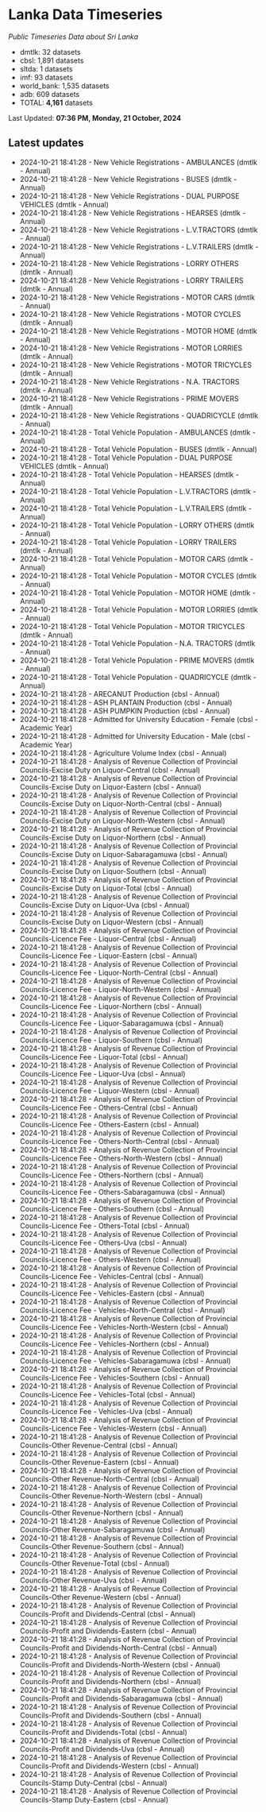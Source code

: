 # Lanka Data Timeseries
*Public Timeseries Data about Sri Lanka*

* dmtlk: 32 datasets
* cbsl: 1,891 datasets
* sltda: 1 datasets
* imf: 93 datasets
* world_bank: 1,535 datasets
* adb: 609 datasets
* TOTAL: **4,161** datasets

Last Updated: **07:36 PM, Monday, 21 October, 2024**

## Latest updates

* 2024-10-21 18:41:28 - New Vehicle Registrations - AMBULANCES (dmtlk - Annual)
* 2024-10-21 18:41:28 - New Vehicle Registrations - BUSES (dmtlk - Annual)
* 2024-10-21 18:41:28 - New Vehicle Registrations - DUAL PURPOSE VEHICLES (dmtlk - Annual)
* 2024-10-21 18:41:28 - New Vehicle Registrations - HEARSES (dmtlk - Annual)
* 2024-10-21 18:41:28 - New Vehicle Registrations - L.V.TRACTORS (dmtlk - Annual)
* 2024-10-21 18:41:28 - New Vehicle Registrations - L.V.TRAILERS (dmtlk - Annual)
* 2024-10-21 18:41:28 - New Vehicle Registrations - LORRY OTHERS (dmtlk - Annual)
* 2024-10-21 18:41:28 - New Vehicle Registrations - LORRY TRAILERS (dmtlk - Annual)
* 2024-10-21 18:41:28 - New Vehicle Registrations - MOTOR CARS (dmtlk - Annual)
* 2024-10-21 18:41:28 - New Vehicle Registrations - MOTOR CYCLES (dmtlk - Annual)
* 2024-10-21 18:41:28 - New Vehicle Registrations - MOTOR HOME (dmtlk - Annual)
* 2024-10-21 18:41:28 - New Vehicle Registrations - MOTOR LORRIES (dmtlk - Annual)
* 2024-10-21 18:41:28 - New Vehicle Registrations - MOTOR TRICYCLES (dmtlk - Annual)
* 2024-10-21 18:41:28 - New Vehicle Registrations - N.A. TRACTORS (dmtlk - Annual)
* 2024-10-21 18:41:28 - New Vehicle Registrations - PRIME MOVERS (dmtlk - Annual)
* 2024-10-21 18:41:28 - New Vehicle Registrations - QUADRICYCLE (dmtlk - Annual)
* 2024-10-21 18:41:28 - Total Vehicle Population - AMBULANCES (dmtlk - Annual)
* 2024-10-21 18:41:28 - Total Vehicle Population - BUSES (dmtlk - Annual)
* 2024-10-21 18:41:28 - Total Vehicle Population - DUAL PURPOSE VEHICLES (dmtlk - Annual)
* 2024-10-21 18:41:28 - Total Vehicle Population - HEARSES (dmtlk - Annual)
* 2024-10-21 18:41:28 - Total Vehicle Population - L.V.TRACTORS (dmtlk - Annual)
* 2024-10-21 18:41:28 - Total Vehicle Population - L.V.TRAILERS (dmtlk - Annual)
* 2024-10-21 18:41:28 - Total Vehicle Population - LORRY OTHERS (dmtlk - Annual)
* 2024-10-21 18:41:28 - Total Vehicle Population - LORRY TRAILERS (dmtlk - Annual)
* 2024-10-21 18:41:28 - Total Vehicle Population - MOTOR CARS (dmtlk - Annual)
* 2024-10-21 18:41:28 - Total Vehicle Population - MOTOR CYCLES (dmtlk - Annual)
* 2024-10-21 18:41:28 - Total Vehicle Population - MOTOR HOME (dmtlk - Annual)
* 2024-10-21 18:41:28 - Total Vehicle Population - MOTOR LORRIES (dmtlk - Annual)
* 2024-10-21 18:41:28 - Total Vehicle Population - MOTOR TRICYCLES (dmtlk - Annual)
* 2024-10-21 18:41:28 - Total Vehicle Population - N.A. TRACTORS (dmtlk - Annual)
* 2024-10-21 18:41:28 - Total Vehicle Population - PRIME MOVERS (dmtlk - Annual)
* 2024-10-21 18:41:28 - Total Vehicle Population - QUADRICYCLE (dmtlk - Annual)
* 2024-10-21 18:41:28 - ARECANUT Production (cbsl - Annual)
* 2024-10-21 18:41:28 - ASH PLANTAIN Production (cbsl - Annual)
* 2024-10-21 18:41:28 - ASH PUMPKIN Production (cbsl - Annual)
* 2024-10-21 18:41:28 - Admitted for University Education - Female (cbsl - Academic Year)
* 2024-10-21 18:41:28 - Admitted for University Education - Male (cbsl - Academic Year)
* 2024-10-21 18:41:28 - Agriculture Volume Index (cbsl - Annual)
* 2024-10-21 18:41:28 - Analysis of Revenue Collection of Provincial Councils-Excise Duty on Liquor-Central (cbsl - Annual)
* 2024-10-21 18:41:28 - Analysis of Revenue Collection of Provincial Councils-Excise Duty on Liquor-Eastern (cbsl - Annual)
* 2024-10-21 18:41:28 - Analysis of Revenue Collection of Provincial Councils-Excise Duty on Liquor-North-Central (cbsl - Annual)
* 2024-10-21 18:41:28 - Analysis of Revenue Collection of Provincial Councils-Excise Duty on Liquor-North-Western (cbsl - Annual)
* 2024-10-21 18:41:28 - Analysis of Revenue Collection of Provincial Councils-Excise Duty on Liquor-Northern (cbsl - Annual)
* 2024-10-21 18:41:28 - Analysis of Revenue Collection of Provincial Councils-Excise Duty on Liquor-Sabaragamuwa (cbsl - Annual)
* 2024-10-21 18:41:28 - Analysis of Revenue Collection of Provincial Councils-Excise Duty on Liquor-Southern (cbsl - Annual)
* 2024-10-21 18:41:28 - Analysis of Revenue Collection of Provincial Councils-Excise Duty on Liquor-Total (cbsl - Annual)
* 2024-10-21 18:41:28 - Analysis of Revenue Collection of Provincial Councils-Excise Duty on Liquor-Uva (cbsl - Annual)
* 2024-10-21 18:41:28 - Analysis of Revenue Collection of Provincial Councils-Excise Duty on Liquor-Western (cbsl - Annual)
* 2024-10-21 18:41:28 - Analysis of Revenue Collection of Provincial Councils-Licence Fee - Liquor-Central (cbsl - Annual)
* 2024-10-21 18:41:28 - Analysis of Revenue Collection of Provincial Councils-Licence Fee - Liquor-Eastern (cbsl - Annual)
* 2024-10-21 18:41:28 - Analysis of Revenue Collection of Provincial Councils-Licence Fee - Liquor-North-Central (cbsl - Annual)
* 2024-10-21 18:41:28 - Analysis of Revenue Collection of Provincial Councils-Licence Fee - Liquor-North-Western (cbsl - Annual)
* 2024-10-21 18:41:28 - Analysis of Revenue Collection of Provincial Councils-Licence Fee - Liquor-Northern (cbsl - Annual)
* 2024-10-21 18:41:28 - Analysis of Revenue Collection of Provincial Councils-Licence Fee - Liquor-Sabaragamuwa (cbsl - Annual)
* 2024-10-21 18:41:28 - Analysis of Revenue Collection of Provincial Councils-Licence Fee - Liquor-Southern (cbsl - Annual)
* 2024-10-21 18:41:28 - Analysis of Revenue Collection of Provincial Councils-Licence Fee - Liquor-Total (cbsl - Annual)
* 2024-10-21 18:41:28 - Analysis of Revenue Collection of Provincial Councils-Licence Fee - Liquor-Uva (cbsl - Annual)
* 2024-10-21 18:41:28 - Analysis of Revenue Collection of Provincial Councils-Licence Fee - Liquor-Western (cbsl - Annual)
* 2024-10-21 18:41:28 - Analysis of Revenue Collection of Provincial Councils-Licence Fee - Others-Central (cbsl - Annual)
* 2024-10-21 18:41:28 - Analysis of Revenue Collection of Provincial Councils-Licence Fee - Others-Eastern (cbsl - Annual)
* 2024-10-21 18:41:28 - Analysis of Revenue Collection of Provincial Councils-Licence Fee - Others-North-Central (cbsl - Annual)
* 2024-10-21 18:41:28 - Analysis of Revenue Collection of Provincial Councils-Licence Fee - Others-North-Western (cbsl - Annual)
* 2024-10-21 18:41:28 - Analysis of Revenue Collection of Provincial Councils-Licence Fee - Others-Northern (cbsl - Annual)
* 2024-10-21 18:41:28 - Analysis of Revenue Collection of Provincial Councils-Licence Fee - Others-Sabaragamuwa (cbsl - Annual)
* 2024-10-21 18:41:28 - Analysis of Revenue Collection of Provincial Councils-Licence Fee - Others-Southern (cbsl - Annual)
* 2024-10-21 18:41:28 - Analysis of Revenue Collection of Provincial Councils-Licence Fee - Others-Total (cbsl - Annual)
* 2024-10-21 18:41:28 - Analysis of Revenue Collection of Provincial Councils-Licence Fee - Others-Uva (cbsl - Annual)
* 2024-10-21 18:41:28 - Analysis of Revenue Collection of Provincial Councils-Licence Fee - Others-Western (cbsl - Annual)
* 2024-10-21 18:41:28 - Analysis of Revenue Collection of Provincial Councils-Licence Fee - Vehicles-Central (cbsl - Annual)
* 2024-10-21 18:41:28 - Analysis of Revenue Collection of Provincial Councils-Licence Fee - Vehicles-Eastern (cbsl - Annual)
* 2024-10-21 18:41:28 - Analysis of Revenue Collection of Provincial Councils-Licence Fee - Vehicles-North-Central (cbsl - Annual)
* 2024-10-21 18:41:28 - Analysis of Revenue Collection of Provincial Councils-Licence Fee - Vehicles-North-Western (cbsl - Annual)
* 2024-10-21 18:41:28 - Analysis of Revenue Collection of Provincial Councils-Licence Fee - Vehicles-Northern (cbsl - Annual)
* 2024-10-21 18:41:28 - Analysis of Revenue Collection of Provincial Councils-Licence Fee - Vehicles-Sabaragamuwa (cbsl - Annual)
* 2024-10-21 18:41:28 - Analysis of Revenue Collection of Provincial Councils-Licence Fee - Vehicles-Southern (cbsl - Annual)
* 2024-10-21 18:41:28 - Analysis of Revenue Collection of Provincial Councils-Licence Fee - Vehicles-Total (cbsl - Annual)
* 2024-10-21 18:41:28 - Analysis of Revenue Collection of Provincial Councils-Licence Fee - Vehicles-Uva (cbsl - Annual)
* 2024-10-21 18:41:28 - Analysis of Revenue Collection of Provincial Councils-Licence Fee - Vehicles-Western (cbsl - Annual)
* 2024-10-21 18:41:28 - Analysis of Revenue Collection of Provincial Councils-Other Revenue-Central (cbsl - Annual)
* 2024-10-21 18:41:28 - Analysis of Revenue Collection of Provincial Councils-Other Revenue-Eastern (cbsl - Annual)
* 2024-10-21 18:41:28 - Analysis of Revenue Collection of Provincial Councils-Other Revenue-North-Central (cbsl - Annual)
* 2024-10-21 18:41:28 - Analysis of Revenue Collection of Provincial Councils-Other Revenue-North-Western (cbsl - Annual)
* 2024-10-21 18:41:28 - Analysis of Revenue Collection of Provincial Councils-Other Revenue-Northern (cbsl - Annual)
* 2024-10-21 18:41:28 - Analysis of Revenue Collection of Provincial Councils-Other Revenue-Sabaragamuwa (cbsl - Annual)
* 2024-10-21 18:41:28 - Analysis of Revenue Collection of Provincial Councils-Other Revenue-Southern (cbsl - Annual)
* 2024-10-21 18:41:28 - Analysis of Revenue Collection of Provincial Councils-Other Revenue-Total (cbsl - Annual)
* 2024-10-21 18:41:28 - Analysis of Revenue Collection of Provincial Councils-Other Revenue-Uva (cbsl - Annual)
* 2024-10-21 18:41:28 - Analysis of Revenue Collection of Provincial Councils-Other Revenue-Western (cbsl - Annual)
* 2024-10-21 18:41:28 - Analysis of Revenue Collection of Provincial Councils-Profit and Dividends-Central (cbsl - Annual)
* 2024-10-21 18:41:28 - Analysis of Revenue Collection of Provincial Councils-Profit and Dividends-Eastern (cbsl - Annual)
* 2024-10-21 18:41:28 - Analysis of Revenue Collection of Provincial Councils-Profit and Dividends-North-Central (cbsl - Annual)
* 2024-10-21 18:41:28 - Analysis of Revenue Collection of Provincial Councils-Profit and Dividends-North-Western (cbsl - Annual)
* 2024-10-21 18:41:28 - Analysis of Revenue Collection of Provincial Councils-Profit and Dividends-Northern (cbsl - Annual)
* 2024-10-21 18:41:28 - Analysis of Revenue Collection of Provincial Councils-Profit and Dividends-Sabaragamuwa (cbsl - Annual)
* 2024-10-21 18:41:28 - Analysis of Revenue Collection of Provincial Councils-Profit and Dividends-Southern (cbsl - Annual)
* 2024-10-21 18:41:28 - Analysis of Revenue Collection of Provincial Councils-Profit and Dividends-Total (cbsl - Annual)
* 2024-10-21 18:41:28 - Analysis of Revenue Collection of Provincial Councils-Profit and Dividends-Uva (cbsl - Annual)
* 2024-10-21 18:41:28 - Analysis of Revenue Collection of Provincial Councils-Profit and Dividends-Western (cbsl - Annual)
* 2024-10-21 18:41:28 - Analysis of Revenue Collection of Provincial Councils-Stamp Duty-Central (cbsl - Annual)
* 2024-10-21 18:41:28 - Analysis of Revenue Collection of Provincial Councils-Stamp Duty-Eastern (cbsl - Annual)